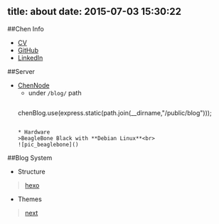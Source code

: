 title: about
date: 2015-07-03 15:30:22
---

##Chen Info
* [CV](http://www.http://chen-node.com/blog/categories/CV/)
* [GitHub](https://github.com/neilChenXie)
* [LinkedIn](https://www.linkedin.com/in/chenxie121)

##Server

* [ChenNode](https://github.com/neilChenXie/ChenNode)
  * under `/blog/` path
  > ```javascript
  chenBlog.use(express.static(path.join(__dirname,"/public/blog")));
  ```

  * Hardware
  >BeagleBone Black with **Debian Linux**<br>
  ![pic_beaglebone]()

##Blog System

* Structure
> [hexo](https://github.com/hexojs/hexo)

* Themes
> [next](https://github.com/iissnan/hexo-theme-next)
